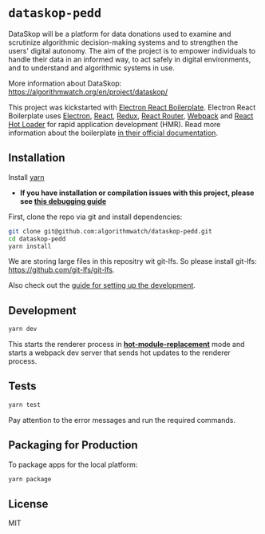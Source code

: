 # `dataskop-pedd`

DataSkop will be a platform for data donations used to examine and scrutinize algorithmic decision-making systems and to strengthen the users' digital autonomy.
The aim of the project is to empower individuals to handle their data in an informed way, to act safely in digital environments, and to understand and algorithmic systems in use.

More information about DataSkop: https://algorithmwatch.org/en/project/dataskop/

This project was kickstarted with [Electron React Boilerplate](https://github.com/electron-react-boilerplate/electron-react-boilerplate/).
Electron React Boilerplate uses <a href="https://electron.atom.io/">Electron</a>, <a href="https://facebook.github.io/react/">React</a>, <a href="https://github.com/reactjs/redux">Redux</a>, <a href="https://github.com/reactjs/react-router">React Router</a>, <a href="https://webpack.github.io/docs/">Webpack</a> and <a href="https://github.com/gaearon/react-hot-loader">React Hot Loader</a> for rapid application development (HMR).
Read more information about the boilerplate [in their official documentation](https://electron-react-boilerplate.js.org/docs/installation).

## Installation

Install [yarn](https://yarnpkg.com/getting-started/install)

- **If you have installation or compilation issues with this project, please see [this debugging guide](https://github.com/electron-react-boilerplate/electron-react-boilerplate/issues/400)**

First, clone the repo via git and install dependencies:

```bash
git clone git@github.com:algorithmwatch/dataskop-pedd.git
cd dataskop-pedd
yarn install
```

We are storing large files in this repositry wit git-lfs.
So please install git-lfs: https://github.com/git-lfs/git-lfs.

Also check out the [guide for setting up the development](./docs/devsetup.md).

## Development

```bash
yarn dev
```

This starts the renderer process in [**hot-module-replacement**](https://webpack.js.org/guides/hmr-react/) mode and starts a webpack dev server that sends hot updates to the renderer process.

## Tests

```bash
yarn test
```

Pay attention to the error messages and run the required commands.

## Packaging for Production

To package apps for the local platform:

```bash
yarn package
```

## License

MIT
